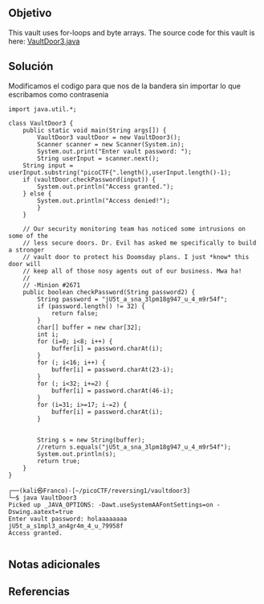 ## Objetivo
This vault uses for-loops and byte arrays. The source code for this vault is here: [VaultDoor3.java](https://jupiter.challenges.picoctf.org/static/943ea40e3f54fca6d2145fa7aadc5e09/VaultDoor3.java)
## Solución
Modificamos el codigo para que nos de la bandera sin importar lo que escribamos como contrasenia
```
import java.util.*;

class VaultDoor3 {
    public static void main(String args[]) {
        VaultDoor3 vaultDoor = new VaultDoor3();
        Scanner scanner = new Scanner(System.in);
        System.out.print("Enter vault password: ");
        String userInput = scanner.next();
	String input = userInput.substring("picoCTF{".length(),userInput.length()-1);
	if (vaultDoor.checkPassword(input)) {
	    System.out.println("Access granted.");
	} else {
	    System.out.println("Access denied!");
        }
    }

    // Our security monitoring team has noticed some intrusions on some of the
    // less secure doors. Dr. Evil has asked me specifically to build a stronger
    // vault door to protect his Doomsday plans. I just *know* this door will
    // keep all of those nosy agents out of our business. Mwa ha!
    //
    // -Minion #2671
    public boolean checkPassword(String password2) {
    	String password = "jU5t_a_sna_3lpm18g947_u_4_m9r54f";
        if (password.length() != 32) {
            return false;
        }
        char[] buffer = new char[32];
        int i;
        for (i=0; i<8; i++) {
            buffer[i] = password.charAt(i);
        }
        for (; i<16; i++) {
            buffer[i] = password.charAt(23-i);
        }
        for (; i<32; i+=2) {
            buffer[i] = password.charAt(46-i);
        }
        for (i=31; i>=17; i-=2) {
            buffer[i] = password.charAt(i);
        }
        

        String s = new String(buffer);
        //return s.equals("jU5t_a_sna_3lpm18g947_u_4_m9r54f");
        System.out.println(s);
        return true;
    }
}

```

```
┌──(kali㉿Franco)-[~/picoCTF/reversing1/vaultdoor3]
└─$ java VaultDoor3
Picked up _JAVA_OPTIONS: -Dawt.useSystemAAFontSettings=on -Dswing.aatext=true
Enter vault password: holaaaaaaaa
jU5t_a_s1mpl3_an4gr4m_4_u_79958f
Access granted.
                
```
## Notas adicionales

## Referencias
